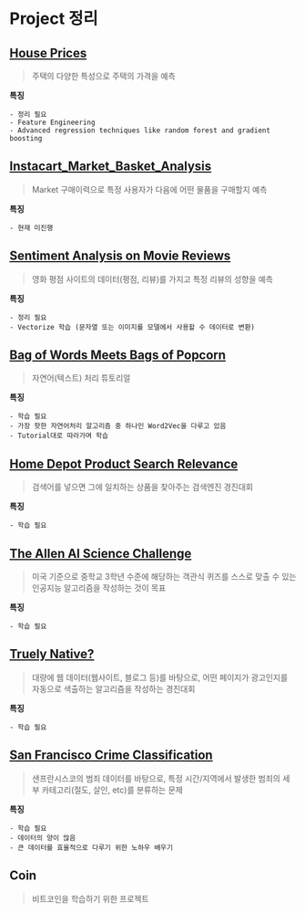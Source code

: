 # Project 정리

## [House Prices](https://www.kaggle.com/c/house-prices-advanced-regression-techniques)
> 주택의 다양한 특성으로 주택의 가격을 예측

**특징**

    - 정리 필요
    - Feature Engineering
    - Advanced regression techniques like random forest and gradient boosting

## [Instacart_Market_Basket_Analysis](https://www.kaggle.com/c/instacart-market-basket-analysis)
> Market 구매이력으로 특정 사용자가 다음에 어떤 물품을 구매할지 예측

**특징**

    - 현재 미진행

## [Sentiment Analysis on Movie Reviews](https://www.kaggle.com/c/sentiment-analysis-on-movie-reviews)
> 영화 평점 사이트의 데이터(평점, 리뷰)를 가지고 특정 리뷰의 성향을 예측

**특징**

    - 정리 필요
    - Vectorize 학습 (문자열 또는 이미지를 모델에서 사용할 수 데이터로 변환)

## [Bag of Words Meets Bags of Popcorn](https://www.kaggle.com/c/word2vec-nlp-tutorial)
> 자연어(텍스트) 처리 튜토리얼

**특징**

    - 학습 필요
    - 가장 핫한 자연어처리 알고리즘 중 하나인 Word2Vec을 다루고 있음
    - Tutorial대로 따라가며 학습

## [Home Depot Product Search Relevance](https://www.kaggle.com/c/home-depot-product-search-relevance)
> 검색어를 넣으면 그에 일치하는 상품을 찾아주는 검색엔진 경진대회

**특징**

    - 학습 필요

## [The Allen AI Science Challenge](https://www.kaggle.com/c/the-allen-ai-science-challenge)
> 미국 기준으로 중학교 3학년 수준에 해당하는 객관식 퀴즈를 스스로 맞출 수 있는 인공지능 알고리즘을 작성하는 것이 목표

**특징**

    - 학습 필요

## [Truely Native?](https://www.kaggle.com/c/dato-native)
> 대량에 웹 데이터(웹사이트, 블로그 등)를 바탕으로, 어떤 페이지가 광고인지를 자동으로 색출하는 알고리즘을 작성하는 경진대회

**특징**

    - 학습 필요

## [San Francisco Crime Classification](https://www.kaggle.com/c/sf-crime)
> 샌프란시스코의 범죄 데이터를 바탕으로, 특정 시간/지역에서 발생한 범죄의 세부 카테고리(절도, 살인, etc)를 분류하는 문제

**특징**

    - 학습 필요
    - 데이터의 양이 많음
    - 큰 데이터를 효율적으로 다루기 위한 노하우 배우기

## Coin
> 비트코인을 학습하기 위한 프로젝트